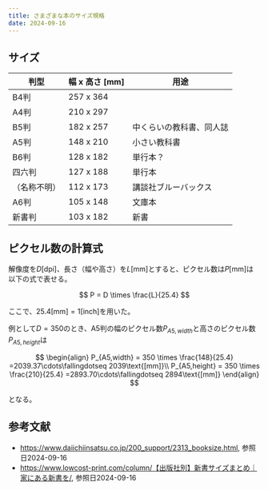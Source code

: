 ```yaml
---
title: さまざまな本のサイズ規格
date: 2024-09-16
---
```


## サイズ
<table>
    <thead>
        <tr>
            <th>判型</th>
            <th>幅 x 高さ [mm]</th>
            <th>用途</th>
        </tr>
    </thead>
    <tbody>
        <tr>
            <td>B4判</td>
            <td>257 x 364</td>
            <td></td>
        </tr>
        <tr>
            <td>A4判</td>
            <td>210 x 297</td>
            <td></td>
        </tr>
        <tr>
            <td>B5判</td>
            <td>182 x 257</td>
            <td>中くらいの教科書、同人誌</td>
        </tr>
        <tr>
            <td>A5判</td>
            <td>148 x 210</td>
            <td>小さい教科書</td>
        </tr>
        <tr>
            <td>B6判</td>
            <td>128 x 182</td>
            <td>単行本？</td>
        </tr>
        <tr>
            <td>四六判</td>
            <td>127 x 188</td>
            <td>単行本</td>
        </tr>
        <tr>
            <td>（名称不明）</td>
            <td>112 x 173</td>
            <td>講談社ブルーバックス</td>
        </tr>
        <tr>
            <td>A6判</td>
            <td>105 x 148</td>
            <td>文庫本</td>
        </tr>
        <tr>
            <td>新書判</td>
            <td>103 x 182</td>
            <td>新書</td>
        </tr>
    </tbody>
</table>


## ピクセル数の計算式
解像度を$D\text{[dpi]}$、長さ（幅や高さ）を$L\text{[mm]}$とすると、ピクセル数は$P\text{[mm]}$は以下の式で表せる。

$$ P = D \times \frac{L}{25.4} $$

ここで、$25.4\text{[mm]} = 1\text{[inch]}$を用いた。

例として$D=350$のとき、A5判の幅のピクセル数$P_{A5,width}$と高さのピクセル数$P_{A5,height}$は

$$
\begin{align}
P_{A5,width} = 350 \times \frac{148}{25.4} =2039.37\cdots\fallingdotseq 2039\text{[mm]}\\
P_{A5,height} = 350 \times \frac{210}{25.4} =2893.70\cdots\fallingdotseq 2894\text{[mm]}
\end{align}
$$

となる。

## 参考文献
- https://www.daiichiinsatsu.co.jp/200_support/2313_booksize.html, 参照日2024-09-16
- https://www.lowcost-print.com/column/【出版社別】新書サイズまとめ｜家にある新書を/, 参照日2024-09-16
